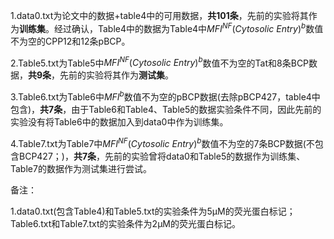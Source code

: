 1.data0.txt为论文中的数据+table4中的可用数据，**共101条**，先前的实验将其作为**训练集**。经过确认，Table4中的数据为Table4中$MFI^{NF} (Cytosolic\ Entry)^b$数值不为空的CPP12和12条pBCP。

2.Table5.txt为Table5中$MFI^{NF} (Cytosolic\ Entry)^b$数值不为空的Tat和8条BCP数据，**共9条**，先前的实验将其作为**测试集**。

3.Table6.txt为Table6中$MFI^b$数值不为空的pBCP数据(去除pBCP427，table4中包含)，**共7条**，由于Table6和Table4、Table5的数据实验条件不同，因此先前的实验没有将Table6中的数据加入到data0中作为训练集。

4.Table7.txt为Table7中$MFI^{NF} (Cytosolic\ Entry)^b$数值不为空的7条BCP数据(不包含BCP427；)，**共7条**，先前的实验曾将data0和Table5的数据作为训练集、Table7的数据作为测试集进行尝试。

备注：

1.data0.txt(包含Table4)和Table5.txt的实验条件为5μM的荧光蛋白标记；Table6.txt和Table7.txt的实验条件为2μM的荧光蛋白标记。